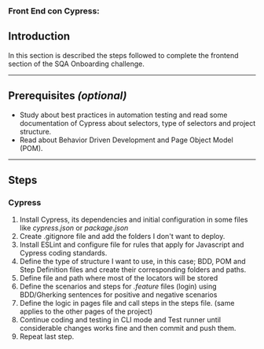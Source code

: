 ### **Front End con Cypress:**
## **Introduction**

In this section is described the steps followed to complete the frontend section of the SQA Onboarding challenge.
___
## **Prerequisites** *(optional)*

* Study about best practices in automation testing and read some documentation of Cypress about selectors, type of selectors and project structure.
* Read about Behavior Driven Development and Page Object Model (POM).
___
## **Steps**

### **Cypress**

1. Install Cypress, its dependencies and initial configuration in some files like *cypress.json* or *package.json*
2. Create .gitignore file and add the folders I don't want to deploy.
3. Install ESLint and configure file for rules that apply for Javascript and Cypress coding standards.
4. Define the type of structure I want to use, in this case; BDD, POM and Step Definition files and create their corresponding folders and paths.
5. Define file and path where most of the locators will be stored
6. Define the scenarios and steps for *.feature* files (login) using BDD/Gherking sentences for positive and negative scenarios
7. Define the logic in pages file and call steps in the steps file. (same applies to the other pages of the project)
8. Continue coding and testing in CLI mode and Test runner until considerable changes works fine and then commit and push them.
9. Repeat last step.